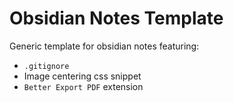# Obsidian Notes Template
Generic template for obsidian notes featuring:
- `.gitignore`
- Image centering css snippet
- `Better Export PDF` extension

